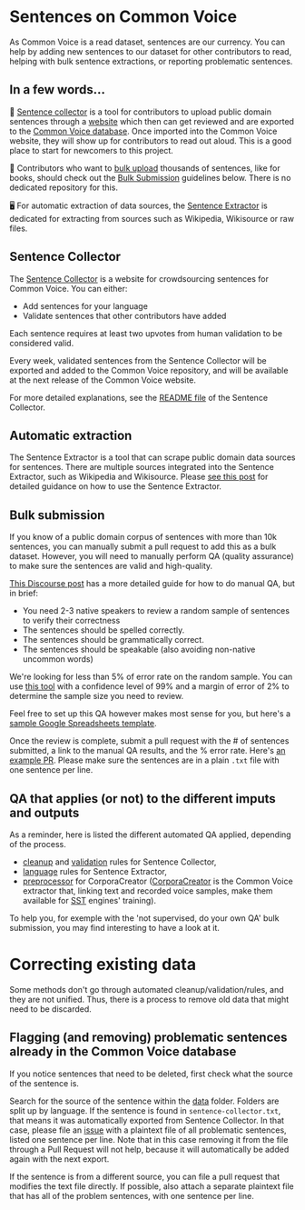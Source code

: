 # Sentences on Common Voice

As Common Voice is a read dataset, sentences are our currency. You can help by adding new sentences to our dataset for other contributors to read, helping with bulk sentence extractions, or reporting problematic sentences.

## In a few words...
📝 [Sentence collector](https://github.com/common-voice/sentence-collector) is a tool for contributors to upload public domain sentences through a [website](https://commonvoice.mozilla.org/sentence-collector/) which then can get reviewed and are exported to the [Common Voice database](https://github.com/common-voice/common-voice/tree/main/server/data). Once imported into the Common Voice website, they will show up for contributors to read out aloud. This is a good place to start for newcomers to this project.

📘 Contributors who want to [bulk upload](https://en.wikipedia.org/wiki/Bulk_insert) thousands of sentences, like for books, should check out the [Bulk Submission](https://github.com/common-voice/common-voice/blob/main/docs/SENTENCES.md#bulk-submission) guidelines below. There is no dedicated repository for this.

🖥️ For automatic extraction of data sources, the [Sentence Extractor](https://github.com/Common-Voice/cv-sentence-extractor) is dedicated for extracting from sources such as Wikipedia, Wikisource or raw files.

## Sentence Collector

The [Sentence Collector](https://commonvoice.mozilla.org/sentence-collector/) is a website for crowdsourcing sentences for Common Voice. You can either:

- Add sentences for your language 
- Validate sentences that other contributors have added

Each sentence requires at least two upvotes from human validation to be considered valid.

Every week, validated sentences from the Sentence Collector will be exported and added to the Common Voice repository, and will be available at the next release of the Common Voice website. 

For more detailed explanations, see the [README file](https://github.com/common-voice/sentence-collector/blob/main/README.md) of the Sentence Collector.
## Automatic extraction

The Sentence Extractor is a tool that can scrape public domain data sources for sentences. There are multiple sources integrated into the Sentence Extractor, such as Wikipedia and Wikisource. Please [see this post](https://discourse.mozilla.org/t/sentence-extractor-current-status-and-workflow-summary/62332) for detailed guidance on how to use the Sentence Extractor.

## Bulk submission

If you know of a public domain corpus of sentences with more than 10k sentences, you can manually submit a pull request to add this as a bulk dataset. However, you will need to manually perform QA (quality assurance) to make sure the sentences are valid and high-quality.

[This Discourse post](https://discourse.mozilla.org/t/using-the-europarl-dataset-with-sentences-from-speeches-from-the-european-parliament/50184) has a more detailed guide for how to do manual QA, but in brief:

- You need 2-3 native speakers to review a random sample of sentences to verify their correctness
- The sentences should be spelled correctly.
- The sentences should be grammatically correct.
- The sentences should be speakable (also avoiding non-native uncommon words)

We're looking for less than 5% of error rate on the random sample. You can use [this tool](https://www.surveymonkey.com/mp/sample-size-calculator/) with a confidence level of 99% and a margin of error of 2% to determine the sample size you need to review.

Feel free to set up this QA however makes most sense for you, but here's a [sample Google Spreadsheets template](https://docs.google.com/spreadsheets/d/1dJpysfcwmUwR4oJuw5ttGcUFYLeTbmn50Fpufz9qx-8/edit#gid=0).

Once the review is complete, submit a pull request with the # of sentences submitted, a link to the manual QA results, and the % error rate. Here's [an example PR](https://github.com/mozilla/common-voice/pull/2873). Please make sure the sentences are in a plain `.txt` file with one sentence per line.

## QA that applies (or not) to the different imputs and outputs
As a reminder, here is listed the different automated QA applied, depending of the process.
* [cleanup](https://github.com/common-voice/sentence-collector/tree/main/server/lib/cleanup) and [validation](https://github.com/common-voice/sentence-collector/tree/main/server/lib/validation) rules for Sentence Collector, 
* [language](https://github.com/common-voice/cv-sentence-extractor#using-language-rules) rules for Sentence Extractor, 
* [preprocessor](https://github.com/common-voice/CorporaCreator/tree/master/src/corporacreator/preprocessors) for CorporaCreator ([CorporaCreator](https://github.com/common-voice/CorporaCreator) is the Common Voice extractor that, linking text and recorded voice samples, make them available for [SST](https://en.wikipedia.org/wiki/Speech_recognition) engines' training).

To help you, for exemple with the 'not supervised, do your own QA' bulk submission, you may find interesting to have a look at it. 

 
# Correcting existing data

Some methods don't go through automated cleanup/validation/rules, and they are not unified. Thus, there is a process to remove old data that might need to be discarded.

<!-- insert here when created the link to Discourse discussion about unified cleanup and validation files, as discussed here https://github.com/common-voice/common-voice/pull/3804#discussion_r974699302 -->
<!-- as reminder, a first discourse started here : https://discourse.mozilla.org/t/sentence-collector-cleanup-before-export-vs-cleanup-on-upload/105411/15)) -->

## Flagging (and removing) problematic sentences already in the Common Voice database

If you notice sentences that need to be deleted, first check what the source of the sentence is. 

Search for the source of the sentence within the [data](https://github.com/common-voice/common-voice/blob/main/server/data) folder. Folders are split up by language. If the sentence is found in `sentence-collector.txt`, that means it was automatically exported from Sentence Collector. In that case, please file an [issue](https://github.com/common-voice/sentence-collector/issues) with a plaintext file of all problematic sentences, listed one sentence per line. Note that in this case removing it from the file through a Pull Request will not help, because it will automatically be added again with the next export.

If the sentence is from a different source, you can file a pull request that modifies the text file directly. If possible, also attach a separate plaintext file that has all of the problem sentences, with one sentence per line.
